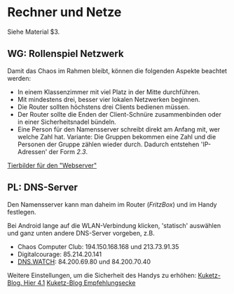 # Rechner und Netze

Siehe Material $3.

## WG: Rollenspiel Netzwerk

Damit das Chaos im Rahmen bleibt, können die folgenden Aspekte beachtet werden:

* In einem Klassenzimmer mit viel Platz in der Mitte durchführen.
* Mit mindestens drei, besser vier lokalen Netzwerken beginnen.
* Die Router sollten höchstens drei Clients bedienen müssen.
* Der Router sollte die Enden der Client-Schnüre zusammenbinden oder in einer Sicherheitsnadel bündeln.
* Eine Person für den Namensserver schreibt direkt am Anfang mit, wer welche Zahl hat. Variante: Die Gruppen bekommen eine Zahl und die Personen der Gruppe zählen wieder durch. Dadurch entstehen 'IP-Adressen' der Form *2.3*.

[Tierbilder für den "Webserver"](https://agendaweb.org/vocabulary/animals-worksheets-resources.html)

## PL: DNS-Server

Den Namensserver kann man daheim im Router (*FritzBox*) und im Handy festlegen.

Bei Android lange auf die WLAN-Verbindung klicken, 'statisch' auswählen und ganz unten andere DNS-Server vorgeben, z.B.

* Chaos Computer Club: 194.150.168.168 und 213.73.91.35
* Digitalcourage: 85.214.20.141
* [DNS.WATCH](https://dns.watch/how-to): 84.200.69.80 und 84.200.70.40

Weitere Einstellungen, um die Sicherheit des Handys zu erhöhen: [Kuketz-Blog. Hier 4.1](https://www.kuketz-blog.de/konfigurationsempfehlungen-android-unter-kontrolle-teil5/#more-471232)
[Kuketz-Blog Empfehlungsecke](https://www.kuketz-blog.de/empfehlungsecke/#dns)
